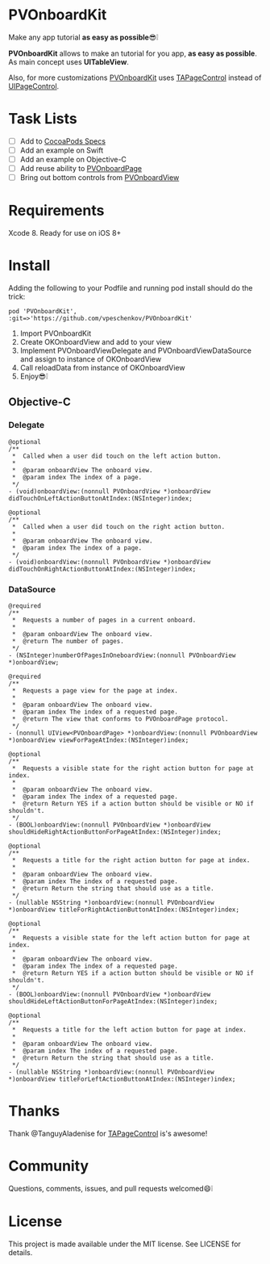 # PVOnboardKit
Make any app tutorial **as easy as possible**😎❕

**PVOnboardKit** allows to make an tutorial for you app, **as easy as possible**. As main concept uses **UITableView**. 

Also, for more customizations [PVOnboardKit](https://github.com/vpeschenkov/PVOnboardKit) uses [TAPageControl](https://github.com/TanguyAladenise/TAPageControl) instead of [UIPageControl](https://developer.apple.com/reference/uikit/uipagecontrol).

# Task Lists
- [ ] Add to [CocoaPods Specs](https://github.com/CocoaPods/Specs)
- [ ] Add an example on Swift
- [ ] Add an example on Objective-C
- [ ] Add reuse ability to [PVOnboardPage](https://github.com/vpeschenkov/PVOnboardKit/blob/master/PVOnboardKit/PVOnboardPage.h)
- [ ] Bring out bottom controls from [PVOnboardView](https://github.com/vpeschenkov/PVOnboardKit/blob/master/PVOnboardKit/PVOnboardView.h)

# Requirements
Xcode 8. Ready for use on iOS 8+

# Install
Adding the following to your Podfile and running pod install should do the trick:
```
pod 'PVOnboardKit', :git=>'https://github.com/vpeschenkov/PVOnboardKit'
```

1. Import PVOnboardKit
1. Create OKOnboardView and add to your view
1. Implement PVOnboardViewDelegate and PVOnboardViewDataSource and assign to instance of OKOnboardView
1. Call reloadData from instance of OKOnboardView
1. Enjoy😎❕

## Objective-C

### Delegate
```
@optional
/**
 *  Called when a user did touch on the left action button.
 *
 *  @param onboardView The onboard view.
 *  @param index The index of a page.
 */
- (void)onboardView:(nonnull PVOnboardView *)onboardView didTouchOnLeftActionButtonAtIndex:(NSInteger)index;
```

```
@optional
/**
 *  Called when a user did touch on the right action button.
 *
 *  @param onboardView The onboard view.
 *  @param index The index of a page.
 */
- (void)onboardView:(nonnull PVOnboardView *)onboardView didTouchOnRightActionButtonAtIndex:(NSInteger)index;
```

### DataSource
```
@required
/**
 *  Requests a number of pages in a current onboard.
 *
 *  @param onboardView The onboard view.
 *  @return The number of pages.
 */
- (NSInteger)numberOfPagesInOneboardView:(nonnull PVOnboardView *)onboardView;
```

```
@required
/**
 *  Requests a page view for the page at index.
 *
 *  @param onboardView The onboard view.
 *  @param index The index of a requested page.
 *  @return The view that conforms to PVOnboardPage protocol.
 */
- (nonnull UIView<PVOnboardPage> *)onboardView:(nonnull PVOnboardView *)onboardView viewForPageAtIndex:(NSInteger)index;
```

```
@optional
/**
 *  Requests a visible state for the right action button for page at index.
 *
 *  @param onboardView The onboard view.
 *  @param index The index of a requested page.
 *  @return Return YES if a action button should be visible or NO if shouldn't.
 */
- (BOOL)onboardView:(nonnull PVOnboardView *)onboardView shouldHideRightActionButtonForPageAtIndex:(NSInteger)index;
```

```
@optional
/**
 *  Requests a title for the right action button for page at index.
 *
 *  @param onboardView The onboard view.
 *  @param index The index of a requested page.
 *  @return Return the string that should use as a title.
 */
- (nullable NSString *)onboardView:(nonnull PVOnboardView *)onboardView titleForRightActionButtonAtIndex:(NSInteger)index;
```

```
@optional
/**
 *  Requests a visible state for the left action button for page at index.
 *
 *  @param onboardView The onboard view.
 *  @param index The index of a requested page.
 *  @return Return YES if a action button should be visible or NO if shouldn't.
 */
- (BOOL)onboardView:(nonnull PVOnboardView *)onboardView shouldHideLeftActionButtonForPageAtIndex:(NSInteger)index;
```

```
@optional
/**
 *  Requests a title for the left action button for page at index.
 *
 *  @param onboardView The onboard view.
 *  @param index The index of a requested page.
 *  @return Return the string that should use as a title.
 */
- (nullable NSString *)onboardView:(nonnull PVOnboardView *)onboardView titleForLeftActionButtonAtIndex:(NSInteger)index;
```

# Thanks

Thank @TanguyAladenise for [TAPageControl](https://github.com/TanguyAladenise/TAPageControl) is's awesome!

# Community

Questions, comments, issues, and pull requests welcomed😄❕

# License

This project is made available under the MIT license. See LICENSE for details.
